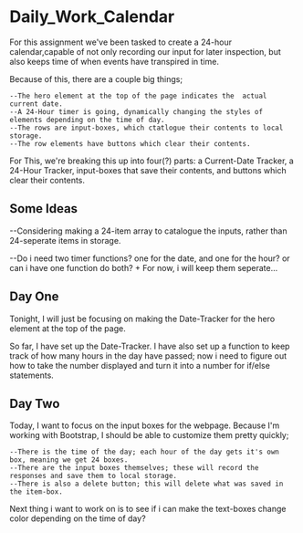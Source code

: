 # Daily_Work_Calendar

For this assignment we've been tasked to create a 24-hour calendar,capable of not only recording our input  for later inspection, but also keeps time of when events have transpired in time.

Because of this, there are a couple big things;
    
    --The hero element at the top of the page indicates the  actual current date.
    --A 24-Hour timer is going, dynamically changing the styles of elements depending on the time of day.
    --The rows are input-boxes, which ctatlogue their contents to local storage.
    --The row elements have buttons which clear their contents.

For This, we're breaking this up into four(?) parts: a Current-Date Tracker, a 24-Hour Tracker, input-boxes that save their contents, and buttons which clear their contents.


## Some Ideas

--Considering making a 24-item array to catalogue the inputs, rather than 24-seperate items in storage.

--Do i need two timer functions? one for the date, and one for the hour? or can i have one function do both?
    + For now, i will keep them seperate...

## Day One

Tonight, I will just be focusing on making the Date-Tracker for the hero element at the top of the page.

So far, I have set up the Date-Tracker. I have also set up a function to keep track of how many hours in the day have passed; now i need to figure out how to take the number displayed and turn it into a number for if/else statements.

## Day Two

Today, I want to focus on the input boxes for the webpage.
Because I'm working with Bootstrap, I should be able to customize them pretty quickly;

    --There is the time of the day; each hour of the day gets it's own box, meaning we get 24 boxes.
    --There are the input boxes themselves; these will record the responses and save them to local storage.
    --There is also a delete button; this will delete what was saved in the item-box.

Next thing i want to work on is to see if i can make the text-boxes change color depending on the time of day?
